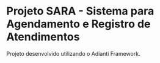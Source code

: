 # Projeto SARA - Sistema para Agendamento e Registro de Atendimentos

Projeto desenvolvido utilizando o Adianti Framework.

